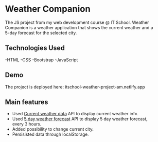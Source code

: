 # Weather Companion

The JS project from my web development course @ IT School. Weather Companion is a weather application that shows the current weather and a 5-day forecast for the selected city.

## Technologies Used

-HTML
-CSS
-Bootstrap
-JavaScript

## Demo

The project is deployed here: itschool-weather-project-am.netlify.app

## Main features

- Used [Current weather data](https://openweathermap.org/current) API to display current weather info.
- Used [5 day weather forecast](https://openweathermap.org/forecast5) API to display 5 day weather forecast, every 3 hours.
- Added possibility to change current city.
- Persisisted data through localStorage.

